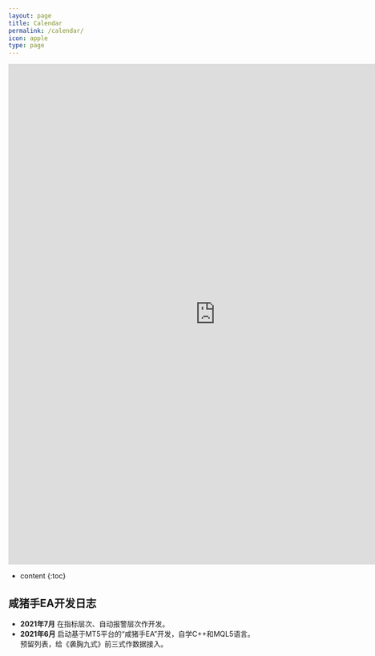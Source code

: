 ```yaml
---
layout: page
title: Calendar
permalink: /calendar/
icon: apple
type: page
---
```


<iframe frameborder="0" width="825" height="1000" scrolling="yes" src="https://rili-d.jin10.com/open.php?fontSize=14px&theme=darkgray"></iframe>

* content
{:toc}


## 咸猪手EA开发日志
* **2021年7月**
在指标层次、自动报警层次作开发。
* **2021年6月**
启动基于MT5平台的“咸猪手EA”开发，自学C++和MQL5语言。预留列表，给《袭胸九式》前三式作数据接入。
